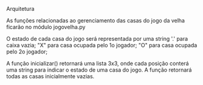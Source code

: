 Arquitetura

As funções relacionadas ao gerenciamento das casas do jogo da velha ficarão no módulo jogovelha.py

O estado de cada casa do jogo será representada por uma string '.' para caixa vazia; "X" para casa ocupada pelo 1o jogador; "O" para casa ocupada pelo 2o jogador;

A função inicializar() retornará uma lista 3x3, onde cada posição conterá uma string para indicar o estado de uma casa do jogo. A função retornará todas as casas inicialmente vazias.